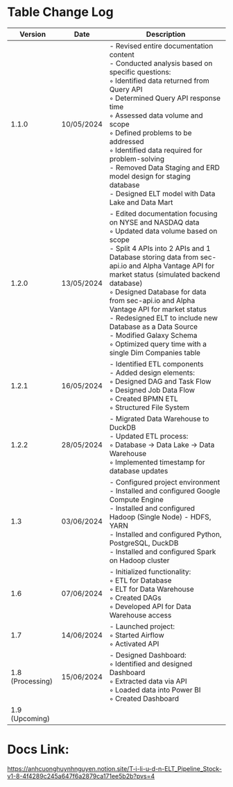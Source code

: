# Table Change Log

| Version | Date       | Description |
|---------|------------|-------------|
| 1.1.0   | 10/05/2024 | - Revised entire documentation content<br> - Conducted analysis based on specific questions:<br>   ◦ Identified data returned from Query API<br>   ◦ Determined Query API response time<br>   ◦ Assessed data volume and scope<br>   ◦ Defined problems to be addressed<br>   ◦ Identified data required for problem-solving<br> - Removed Data Staging and ERD model design for staging database<br> - Designed ELT model with Data Lake and Data Mart |
| 1.2.0   | 13/05/2024 | - Edited documentation focusing on NYSE and NASDAQ data<br>   ◦ Updated data volume based on scope<br> - Split 4 APIs into 2 APIs and 1 Database storing data from sec-api.io and Alpha Vantage API for market status (simulated backend database)<br>   ◦ Designed Database for data from sec-api.io and Alpha Vantage API for market status<br> - Redesigned ELT to include new Database as a Data Source<br> - Modified Galaxy Schema<br>   ◦ Optimized query time with a single Dim Companies table |
| 1.2.1   | 16/05/2024 | - Identified ETL components<br> - Added design elements:<br>   ◦ Designed DAG and Task Flow<br>   ◦ Designed Job Data Flow<br>   ◦ Created BPMN ETL<br>   ◦ Structured File System |
| 1.2.2   | 28/05/2024 | - Migrated Data Warehouse to DuckDB<br> - Updated ETL process:<br>   ◦ Database -> Data Lake -> Data Warehouse<br>   ◦ Implemented timestamp for database updates |
| 1.3     | 03/06/2024 | - Configured project environment<br> - Installed and configured Google Compute Engine<br> - Installed and configured Hadoop (Single Node) - HDFS, YARN<br> - Installed and configured Python, PostgreSQL, DuckDB<br> - Installed and configured Spark on Hadoop cluster |
| 1.6     | 07/06/2024 | - Initialized functionality:<br>   ◦ ETL for Database<br>   ◦ ELT for Data Warehouse<br>   ◦ Created DAGs<br>   ◦ Developed API for Data Warehouse access |
| 1.7     | 14/06/2024 | - Launched project:<br>   ◦ Started Airflow<br>   ◦ Activated API |
| 1.8 (Processing) | 15/06/2024 | - Designed Dashboard:<br>   ◦ Identified and designed Dashboard<br>   ◦ Extracted data via API<br>   ◦ Loaded data into Power BI<br>   ◦ Created Dashboard |
| 1.9 (Upcoming)   |            |             |


# Docs Link: 
https://anhcuonghuynhnguyen.notion.site/T-i-li-u-d-n-ELT_Pipeline_Stock-v1-8-4f4289c245a647f6a2879ca171ee5b2b?pvs=4 